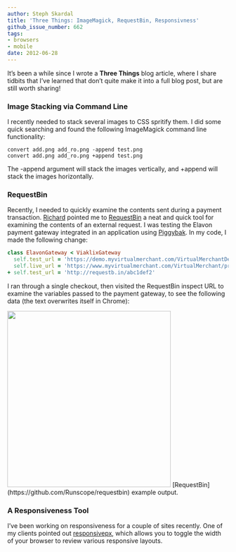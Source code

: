 ```yaml
---
author: Steph Skardal
title: 'Three Things: ImageMagick, RequestBin, Responsivness'
github_issue_number: 662
tags:
- browsers
- mobile
date: 2012-06-28
---
```


It’s been a while since I wrote a **Three Things** blog article, where I share tidbits that I’ve learned that don’t quite make it into a full blog post, but are still worth sharing!

### Image Stacking via Command Line

I recently needed to stack several images to CSS spritify them. I did some quick searching and found the following ImageMagick command line functionality:

```
convert add.png add_ro.png -append test.png
convert add.png add_ro.png +append test.png
```

The -append argument will stack the images vertically, and +append will stack the images horizontally.

### RequestBin

Recently, I needed to quickly examine the contents sent during a payment transaction. [Richard](/team/richard-templet/) pointed me to [RequestBin](https://github.com/Runscope/requestbin) a neat and quick tool for examining the contents of an external request. I was testing the Elavon payment gateway integrated in an application using [Piggybak](https://github.com/piggybak/piggybak). In my code, I made the following change:

```ruby
class ElavonGateway < ViaklixGateway
  self.test_url = 'https://demo.myvirtualmerchant.com/VirtualMerchantDemo/process.do'
  self.live_url = 'https://www.myvirtualmerchant.com/VirtualMerchant/process.do'
+ self.test_url = 'http://requestb.in/abc1def2'
```

I ran through a single checkout, then visited the RequestBin inspect URL to examine the variables passed to the payment gateway, to see the following data (the text overwrites itself in Chrome):

<img border="0" height="400" src="/blog/2012/06/three-things-imagemagick-requestbin/image-0.png" width="372"/>
[RequestBin](https://github.com/Runscope/requestbin) example output.

### A Responsiveness Tool

I’ve been working on responsiveness for a couple of sites recently. One of my clients pointed out [responsivepx](http://responsivepx.com/), which allows you to toggle the width of your browser to review various responsive layouts.
